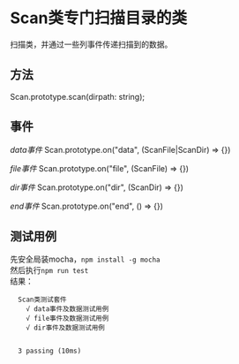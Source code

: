 # Scan类专门扫描目录的类

扫描类，并通过一些列事件传递扫描到的数据。

## 方法
Scan.prototype.scan(dirpath: string);

## 事件
*data事件*
Scan.prototype.on("data", (ScanFile|ScanDir) => {})

*file事件*
Scan.prototype.on("file", (ScanFile) => {})

*dir事件*
Scan.prototype.on("dir", (ScanDir) => {})

*end事件*
Scan.prototype.on("end", () => {})


## 测试用例
先安全局装mocha，```npm install -g mocha```   
然后执行```npm run test```   
结果：  
```
  Scan类测试套件
    √ data事件及数据测试用例
    √ file事件及数据测试用例
    √ dir事件及数据测试用例


  3 passing (10ms)
```

